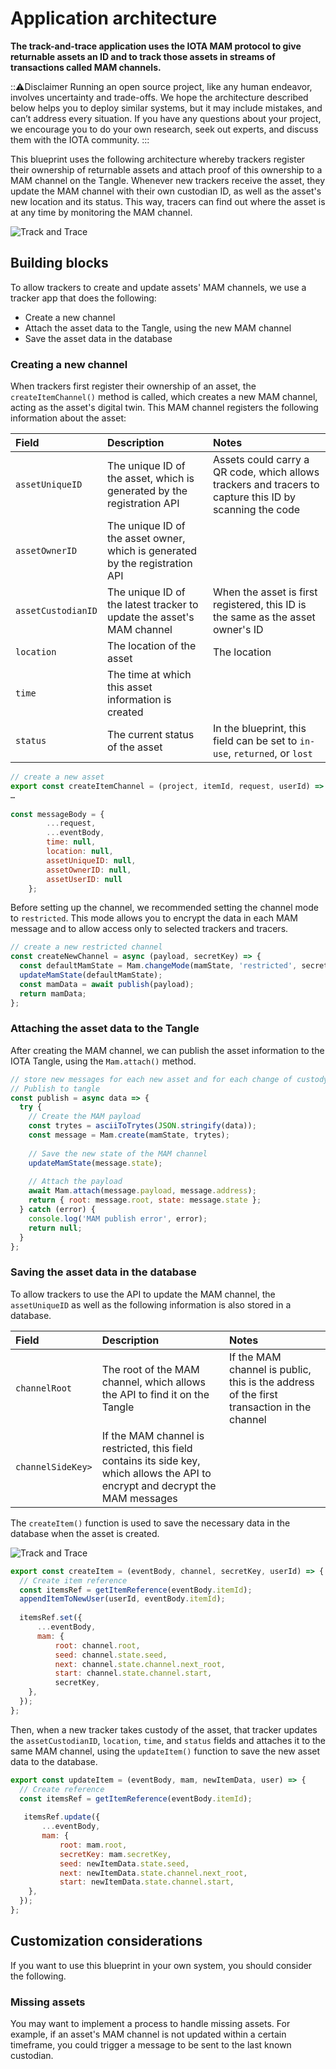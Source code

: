 # Application architecture

**The track-and-trace application uses the IOTA MAM protocol to give returnable assets an ID and to track those assets in streams of transactions called MAM channels.**

:::warning:Disclaimer
Running an open source project, like any human endeavor, involves uncertainty and trade-offs. We hope the architecture described below helps you to deploy similar systems, but it may include mistakes, and can’t address every situation. If you have any questions about your project, we encourage you to do your own research, seek out experts, and discuss them with the IOTA community.
:::

This blueprint uses the following architecture whereby trackers register their ownership of returnable assets and attach proof of this ownership to a MAM channel on the Tangle. Whenever new trackers receive the asset, they update the MAM channel with their own custodian ID, as well as the asset's new location and its status. This way, tracers can find out where the asset is at any time by monitoring the MAM channel.

![Track and Trace](../images/track-and-trace-architecture.png)

## Building blocks

To allow trackers to create and update assets' MAM channels, we use a tracker app that does the following: 

- Create a new channel
- Attach the asset data to the Tangle, using the new MAM channel
- Save the asset data in the database

### Creating a new channel

When trackers first register their ownership of an asset, the `createItemChannel()` method is called, which creates a new MAM channel, acting as the asset's digital twin. This MAM channel registers the following information about the asset:

|**Field**|**Description**|**Notes**|
|:----|:------|:-----|
|`assetUniqueID` |The unique ID of the asset, which is generated by the registration API |Assets could carry a QR code, which allows trackers and tracers to capture this ID by scanning the code|
|`assetOwnerID` | The unique ID of the asset owner, which is generated by the registration API|
| `assetCustodianID`|The unique ID of the latest tracker to update the asset's MAM channel|When the asset is first registered, this ID is the same as the asset owner's ID|
|`location` |The location of the asset |The location
|`time`| The time at which this asset information is created|
| `status`|The current status of the asset |In the blueprint, this field can be set to `in-use`, `returned`, or `lost`|


```javascript
// create a new asset 
export const createItemChannel = (project, itemId, request, userId) => { 
… 
 
const messageBody = { 
        ...request,         
        ...eventBody,         
        time: null,         
        location: null,         
        assetUniqueID: null,         
        assetOwnerID: null,         
        assetUserID: null 
    };
```

Before setting up the channel, we recommended setting the channel mode to `restricted`. This mode allows you to encrypt the data in each MAM message and to allow access only to selected trackers and tracers.

```javascript
// create a new restricted channel 
const createNewChannel = async (payload, secretKey) => { 
  const defaultMamState = Mam.changeMode(mamState, 'restricted', secretKey);   
  updateMamState(defaultMamState); 
  const mamData = await publish(payload); 
  return mamData; 
};
```
### Attaching the asset data to the Tangle

After creating the MAM channel, we can publish the asset information to the IOTA Tangle, using the `Mam.attach()` method.

```javascript
// store new messages for each new asset and for each change of custody 
// Publish to tangle 
const publish = async data => { 
  try { 
    // Create the MAM payload
    const trytes = asciiToTrytes(JSON.stringify(data)); 
    const message = Mam.create(mamState, trytes); 
 
    // Save the new state of the MAM channel
    updateMamState(message.state); 
 
    // Attach the payload
    await Mam.attach(message.payload, message.address);  
    return { root: message.root, state: message.state }; 
  } catch (error) { 
    console.log('MAM publish error', error); 
    return null; 
  } 
}; 
```

### Saving the asset data in the database

To allow trackers to use the API to update the MAM channel, the `assetUniqueID` as well as the following information is also stored in a database.

|**Field**|**Description**|**Notes**|
|:--|:---|:---|
|`channelRoot`|The root of the MAM channel, which allows the API to find it on the Tangle|If the MAM channel is public, this is the address of the first transaction in the channel|
|`channelSideKey>`|If the MAM channel is restricted, this field contains its side key, which allows the API to encrypt and decrypt the MAM messages||

The `createItem()` function is used to save the necessary data in the database when the asset is created.

![Track and Trace](../images/track-and-trace-architecture-message-exchange.png)

```javascript
export const createItem = (eventBody, channel, secretKey, userId) => { 
  // Create item reference 
  const itemsRef = getItemReference(eventBody.itemId);   
  appendItemToNewUser(userId, eventBody.itemId);    
  
  itemsRef.set({     
      ...eventBody,     
      mam: {       
          root: channel.root,       
          seed: channel.state.seed,       
          next: channel.state.channel.next_root,       
          start: channel.state.channel.start,
          secretKey, 
    },
  });
};
```
Then, when a new tracker takes custody of the asset, that tracker updates the `assetCustodianID`, `location`, `time`, and `status` fields and attaches it to the same MAM channel, using the `updateItem()` function to save the new asset data to the database.

```javascript
export const updateItem = (eventBody, mam, newItemData, user) => { 
  // Create reference 
  const itemsRef = getItemReference(eventBody.itemId); 
   
   itemsRef.update({     
       ...eventBody,     
       mam: {       
           root: mam.root,       
           secretKey: mam.secretKey,       
           seed: newItemData.state.seed,       
           next: newItemData.state.channel.next_root,       
           start: newItemData.state.channel.start, 
    }, 
  }); 
};
```

## Customization considerations

If you want to use this blueprint in your own system, you should consider the following.

### Missing assets

You may want to implement a process to handle missing assets. For example, if an asset's MAM channel is not updated within a certain timeframe, you could trigger a message to be sent to the last known custodian.	 
